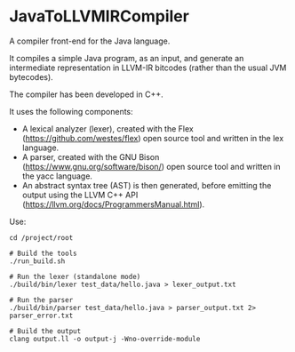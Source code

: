 # JavaToLLVMIRCompiler

A compiler front-end for the Java language.

It compiles a simple Java program, as an input, and generate an intermediate 
representation in LLVM-IR bitcodes (rather than the usual JVM bytecodes).

The compiler has been developed in C++.

It uses the following components:
- A lexical analyzer (lexer), created with the Flex (https://github.com/westes/flex) open source tool and written in the lex language.
- A parser, created with the GNU Bison (https://www.gnu.org/software/bison/) open source tool and written in the yacc language.
- An abstract syntax tree (AST) is then generated, before emitting the output using
the LLVM C++ API (https://llvm.org/docs/ProgrammersManual.html).

Use:
```
cd /project/root

# Build the tools
./run_build.sh

# Run the lexer (standalone mode)
./build/bin/lexer test_data/hello.java > lexer_output.txt

# Run the parser
./build/bin/parser test_data/hello.java > parser_output.txt 2> parser_error.txt 

# Build the output
clang output.ll -o output-j -Wno-override-module
```
